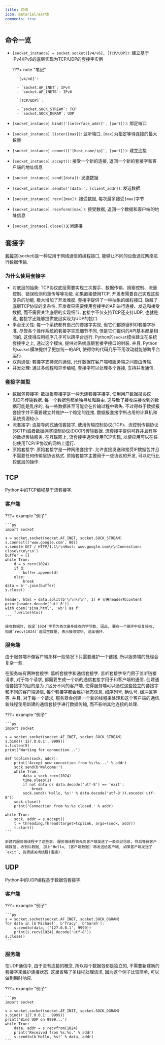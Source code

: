 ```yaml
---
title: 网络
icon: material/earth
comments: true
---
```


## 命令一览

- `[socket_instance] = socket.socket([v4/v6], [TCP/UDP])`: 建立基于IPv4/IPv6的底层实现为TCP/UDP的套接字实例

    ???+ note "笔记"

        `[v4/v6]`: 

        - `socket.AF_INET`: IPv4
        - `socket.AF_INET6`: IPv6

        `[TCP/UDP]`: 

        - `socket.SOCK_STREAM`: TCP
        - `socket.SOCK_DGRAM`: UDP

- `[socket_instance].bind(('[interface_addr]', [port]))`: 绑定端口
- `[socket_instance].listen([max])`: 监听端口, `[max]`为指定等待连接的最大数量
- `[socket_instance].connet(('[host_name/ip]', [port]))`: 建立连接
- `[socket_instance].accept()`: 接受一个新的连接, 返回一个新的套接字和客户端的地址信息
- `[socket_instance].send([data])`: 发送数据
- `[socket_instance].sendto('[data]', [client_addr])`: 发送数据
- `[socket_instance].recv([max])`: 接受数据, 每次最多接受`[max]`字节
- `[socket_instance].recvform([max])`: 接受数据, 返回一个数据和客户端的地址信息
- `[socket_instace].close()`关闭连接

## 套接字

[套接字](https://zh.wikipedia.org/zh-cn/%E7%B6%B2%E8%B7%AF%E6%8F%92%E5%BA%A7)(socket)是一种应用于网络通信的编程接口, 能够让不同的设备通过网络进行数据传输. 

### 为什么使用套接字

- 对底层的抽象: TCP协议底层需要实现三次握手、数据传输、拥塞控制、流量控制、错误检测和重传等等功能. 如果直接使用TCP, 开发者需要自己实现这些复杂的功能, 极大增加了开发难度. 套接字提供了一种抽象的编程接口, 隐藏了底层TCP协议的复杂性. 开发者只需要使用套接字的API进行连接、发送和接受数据, 而不需要关注底层的实现细节. 套接字不仅支持TCP还支持UDP, 也就是说, 套接字还能够提供底层实现为UDP的接口. 
- 平台无关性: 每一个系统都有自己的套接字实现, 但它们都遵循BSD套接字标准. 尽管各个操作系统的套接字实现细节不同, 但是它们提供的API基本都是相同的, 这使得应用程序几乎可以跨平台运行. Python的`socket`模块建立在系统套接字之上, 通过这个模块, 提供对系统底层套接字接口的封装. 并且, Python的`socket`模块提供了更加统一的API, 使得你的代码几乎不用改动就能够跨平台运行.
- 双向通信: 套接字支持双向通信, 允许数据在客户端和服务端之间自由传输.
- 并发处理: 通过多线程和异步编程, 套接字可以处理多个连接, 支持并发通信.

### 套接字类型

- 数据包套接字: 数据报套接字是一种无连套接字接字, 使用用户数据报协议(UDP)传输数据. 每一个数据包都单独寻址和路由. 这导致了接收端接收到的数据可能是乱序的, 有一些数据甚至可能会在传输过程中丢失. 不过得益于数据报套接字并不需要建立并维护一个稳定的连接, 数据报套接字所占用的计算机和系统资源较小. 
- 流套接字: 连接导向式通信套接字, 使用传输控制协议(TCP)、流控制传输协议(SCTP)或者数据拥塞控制协议(DCCP)传输数据. 流套接字提供可靠并且有序的数据传输服务. 在互联网上, 流套接字通常使用TCP实现, 以便应用可以在任何使用TCP/IP协议的网络上运行. 
- 原始套接字: 原始套接字是一种网络套接字. 允许直接发送和接受IP数据包并且不需要任何传输层协议格式. 原始套接字主要用于一些协议的开发, 可以进行比较底层的操作. 

## TCP

Python中的TCP编程基于流套接字. 

### 客户端

???+ example "例子"

    ```py
    import socket

    s = socket.socket(socket.AF_INET, socket.SOCK_STREAM)
    s.connect(('www.google.com', 80))
    s.send(b'GET / HTTP/1.1\r\nHost: www.google.com\r\nConnection: close\r\n\r\n')
    buffer = []
    while True:
        d = s.recv(1024)
        if d:
            buffer.append(d)
        else:
            break
    data = b''.join(buffer)
    s.close()

    header, html = data.split(b'\r\n\r\n', 1) # 分离header和content
    print(header.decode('utf-8'))
    with open('sina.html', 'wb') as f:
        f.write(html)
    ```

    接收数据时, 指定`1024`字节为依次最多接收的字节数, 因此, 要在一个循环中反复接收, 知道`recv(1024)`返回空数据, 表示接收完毕, 退出循环.

### 服务端

由于服务端不像客户端那样一般情况下只需要维护一个链接, 所以服务端的处理会复杂一些. 

在服务端有两种套接字: 监听套接字和通信套接字. 监听套接字专门用于监听链接请求, 对于每个请求, 都需要生成一个新的通信套接字用于和客户端的通信. 创建通信套接字的目的是为了区分不同的客户端, 使得服务端可以通过这些独立的套接字和不同的客户端通信, 每个套接字都会维护状态信息, 如序列号, 确认号, 缓冲区等等. 并且, 对于每一个请求, 服务器会创建一个新的线程来处理和这个客户端的通信. 新线程使用新建的通信套接字进行数据传输, 而不影响其他连接的处理.

???+ example "例子"

    ```py
    import socket

    s = socket.socket(socket.AF_INET, socket.SOCK_STREAM)
    s.bind(('127.0.0.1', 9999))
    s.listen(5)
    print('Warting for connection...')

    def tcplink(sock, addr):
        print('Accept new connection from %s:%s...' % addr)
        sock.send(b'Welcome!')
        while True:
            data = sock.recv(1024)
            time.sleep(1)
            if not data or data.decode('utf-8') == 'exit':
                break
            sock.send(('Hello, %s!' % data.decode('utf-8')).encode('utf-8'))
        sock.close()
        print('Connection from %s:%s closed.' % addr)

    while True:
        sock, addr = s.accept()
        t = threading.Thread(target=tcplink, args=(sock, addr))
        t.start()
    ```

    新建的服务端线程干了这些事: 服务端线程首先向客户端发送了一条欢迎信息, 然后等待客户端数据, 收到后数据, 加上'Hello, [客户端数据]'再发送给客户端, 如果客户端发送了`exit`, 则直接关闭线程(连接).
    
## UDP

Python中的UDP编程基于数据包套接字.

### 客户端

???+ example "例子"

    ```py
    s = socket.socket(socket.AF_INET, socket.SOCK_DGRAM)
    for data in [b'Michael', b'Tracy', b'Sarah']:
        s.sendto(data, ('127.0.0.1', 9999))
        print(s.recv(1024).decode('utf-8'))
    s.close()
    ```

### 服务端

在UDP通信中, 由于没有连接的概念, 所以每个数据包都是独立的, 不需要新建新的套接字来维护连接状态. 这里省略了多线程处理请求, 因为这个例子比较简单, 可以做到瞬时响应.

???+ example "例子"

    ```py
    import socket

    s = socket.socket(socket.AF_INIT, socket.SOCK_DGRAM)
    s.bind(('127.0.0.1', 9999))
    print('Bind UDP on 9999...')
    while True:
        data, addr = s.recvfrom(1024)
        print('Received from %s:%s.' % addr)
        s.sendto(b'Hello, %s!' % data, addr)
    ```

[^1]: 網路插座. (2022). In 维基百科，自由的百科全书. https://zh.wikipedia.org/w/index.php?title=%E7%B6%B2%E8%B7%AF%E6%8F%92%E5%BA%A7&oldid=70060117
[^2]: TCP编程. (n.d.). Retrieved June 16, 2024, from https://www.liaoxuefeng.com/wiki/1016959663602400/1017788916649408
[^3]: UDP编程. (n.d.). Retrieved June 16, 2024, from https://www.liaoxuefeng.com/wiki/1016959663602400/1017790181885952